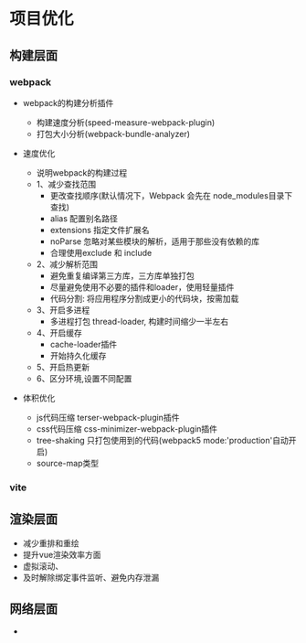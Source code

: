 # 项目优化
## 构建层面
### webpack

- webpack的构建分析插件
  - 构建速度分析(speed-measure-webpack-plugin) 
  - 打包大小分析(webpack-bundle-analyzer)

- 速度优化
  - 说明webpack的构建过程
  - 1、减少查找范围
    - 更改查找顺序(默认情况下，Webpack 会先在 node_modules目录下查找)
    - alias 配置别名路径
    - extensions 指定文件扩展名
    - noParse 忽略对某些模块的解析，适用于那些没有依赖的库
    - 合理使用exclude 和 include
  - 2、减少解析范围 
    - 避免重复编译第三方库，三方库单独打包
    - 尽量避免使用不必要的插件和loader，使用轻量插件
    - 代码分割: 将应用程序分割成更小的代码块，按需加载
  - 3、开启多进程
    - 多进程打包 thread-loader, 构建时间缩少一半左右
  - 4、开启缓存
    - cache-loader插件
    - 开始持久化缓存
  - 5、开启热更新
  - 6、区分环境,设置不同配置

- 体积优化
  - js代码压缩 terser-webpack-plugin插件
  - css代码压缩 css-minimizer-webpack-plugin插件
  - tree-shaking 只打包使用到的代码(webpack5 mode:'production'自动开启)
  - source-map类型

### vite

## 渲染层面
- 减少重排和重绘
- 提升vue渲染效率方面
- 虚拟滚动、
- 及时解除绑定事件监听、避免内存泄漏
## 网络层面
- 